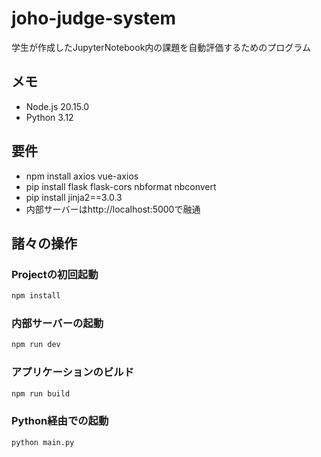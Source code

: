 # joho-judge-system

学生が作成したJupyterNotebook内の課題を自動評価するためのプログラム


## メモ
- Node.js 20.15.0
- Python 3.12

## 要件
- npm install axios vue-axios
- pip install flask flask-cors nbformat nbconvert
- pip install jinja2==3.0.3
- 内部サーバーはhttp://localhost:5000で融通


## 諸々の操作

### Projectの初回起動

```sh
npm install
```

### 内部サーバーの起動

```sh
npm run dev
```

### アプリケーションのビルド

```sh
npm run build
```
### Python経由での起動
```
python main.py
```
